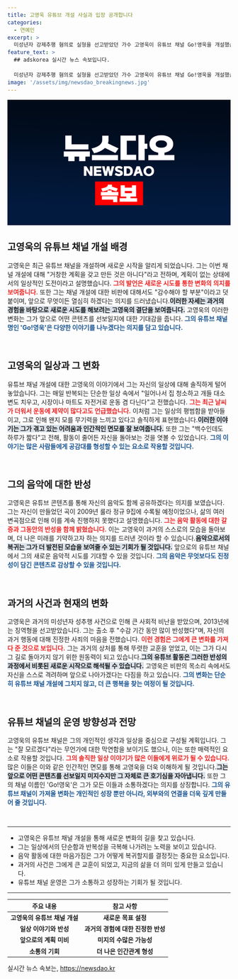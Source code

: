 ```yaml
---
title: 고영욱 유튜브 개설 사실과 입장 공개합니다
categories:
  - 연예인
excerpt: >
  미성년자 강제추행 혐의로 실형을 선고받았던 가수 고영욱이 유튜브 채널 Go!영욱을 개설했습니다. 그는 무기력한 일상을 탈피하고자 시작한 유튜브에 대해 솔직한 심경을 전했습니다. 쉽게 클릭하고 싶어지는 그의 변화를 주목하세요!
feature_text: >
  ## adskorea 실시간 뉴스 속보입니다.

  미성년자 강제추행 혐의로 실형을 선고받았던 가수 고영욱이 유튜브 채널 Go!영욱을 개설했습니다. 그는 무기력한 일상을 탈피하고자 시작한 유튜브에 대해 솔직한 심경을 전했습니다. 쉽게 클릭하고 싶어지는 그의 변화를 주목하세요!
image: '/assets/img/newsdao_breakingnews.jpg'
---
```


<p><img src="/assets/img/newsdao_breakingnews.jpg" alt="adskorea 속보" /></p>

<h2 data-ke-size="size26">고영욱의 유튜브 채널 개설 배경</h2>

<p data-ke-size="size16">고영욱은 최근 유튜브 채널을 개설하며 새로운 시작을 알리게 되었습니다. 그는 이번 채널 개설에 대해 "거창한 계획을 갖고 만든 것은 아니다"라고 전하며, 계획이 없는 상태에서의 일상적인 도전이라고 설명했습니다. <b><span style="color: #ee2323;">그의 발언은 새로운 시도를 통한 변화의 의지를 보여줍니다.</span></b> 또한 그는 채널 개설에 대한 비판에 대해서도 "감수해야 할 부분"이라고 덧붙이며, 앞으로 무엇이든 열심히 하겠다는 의지를 드러냈습니다.<b><span style="background-color: #21538527;">이러한 자세는 과거의 경험을 바탕으로 새로운 시도를 해보려는 고영욱의 결단을 보여줍니다.</span></b> 고영욱의 이러한 변화는 그가 앞으로 어떤 콘텐츠를 선보일지에 대한 기대감을 줍니다. <b><span style="color: #1a5490;">그의 유튜브 채널명인 'Go!영욱'은 다양한 이야기를 나누겠다는 의지를 담고 있습니다.</span></b></p>

<p data-ke-size="size16">&nbsp;</p>

<h2 data-ke-size="size26">고영욱의 일상과 그 변화</h2>

<p data-ke-size="size16">유튜브 채널 개설에 대한 고영욱의 이야기에서 그는 자신의 일상에 대해 솔직하게 털어놓았습니다. 그는 매일 반복되는 단순한 일상 속에서 "일어나서 집 청소하고 개들 대소변도 치우고, 시장이나 마트도 자전거로 운동 겸 다닌다"고 전했습니다. <b><span style="color: #ee2323;">그는 최근 날씨가 더워서 운동에 제약이 많다고도 언급했습니다.</span></b> 이처럼 그는 일상의 평범함을 받아들이고, 그로 인해 왠지 모를 무기력을 느끼고 있다고 솔직하게 표현했습니다.<b><span style="background-color: #21538527;">이러한 이야기는 그가 겪고 있는 어려움과 인간적인 면모를 잘 보여줍니다.</span></b> 또한 그는 "백수인데도 하루가 짧다"고 전해, 활동이 줄어든 자신을 돌아보는 것을 엿볼 수 있었습니다. <b><span style="color: #1a5490;">그의 이야기는 많은 사람들에게 공감대를 형성할 수 있는 요소로 작용할 것입니다.</span></b></p>

<p data-ke-size="size16">&nbsp;</p>

<h2 data-ke-size="size26">그의 음악에 대한 반성</h2>

<p data-ke-size="size16">고영욱은 유튜브 콘텐츠를 통해 자신의 음악도 함께 공유하겠다는 의지를 보였습니다. 그는 자신이 만들었던 곡이 2009년 룰라 정규 9집에 수록될 예정이었으나, 삶의 여러 변곡점으로 인해 이를 계속 진행하지 못했다고 설명했습니다. <b><span style="color: #ee2323;">그는 음악 활동에 대한 갈증과 그동안의 반성을 함께 밝혔습니다.</span></b> 이는 고영욱이 과거의 스스로의 모습을 돌아보며, 더 나은 미래를 기약하고자 하는 의지를 드러낸 것이라 할 수 있습니다.<b><span style="background-color: #21538527;">음악으로서의 복귀는 그가 더 발전된 모습을 보여줄 수 있는 기회가 될 것입니다.</span></b> 앞으로의 유튜브 채널에서 그의 새로운 음악적 시도를 기대할 수 있을 것입니다. <b><span style="color: #1a5490;">그의 음악은 무엇보다도 진정성이 담긴 콘텐츠로 감상할 수 있을 것입니다.</span></b></p>

<p data-ke-size="size16">&nbsp;</p>

<h2 data-ke-size="size26">과거의 사건과 현재의 변화</h2>

<p data-ke-size="size16">고영욱은 과거의 미성년자 성추행 사건으로 인해 큰 사회적 비난을 받았으며, 2013년에는 징역형을 선고받았습니다. 그는 출소 후 "수감 기간 동안 많이 반성했다"며, 자신의 과거 행동에 대해 진정한 사죄의 마음을 전했습니다. <b><span style="color: #ee2323;">이런 경험은 그에게 큰 변화를 가져다 준 것으로 보입니다.</span></b> 그는 과거의 상처를 통해 뚜렷한 교훈을 얻었고, 이는 그가 다시 그 길로 돌아가지 않기 위한 원동력이 되고 있습니다.<b><span style="background-color: #21538527;">그의 유튜브 활동은 그러한 반성의 과정에서 비롯된 새로운 시작으로 해석될 수 있습니다.</span></b> 고영욱은 비판의 목소리 속에서도 자신을 스스로 격려하며 앞으로 나아가겠다는 다짐을 하고 있습니다. <b><span style="color: #1a5490;">그의 변화는 단순히 유튜브 채널 개설에 그치지 않고, 더 큰 행복을 찾는 여정이 될 것입니다.</span></b></p>

<p data-ke-size="size16">&nbsp;</p>

<h2 data-ke-size="size26">유튜브 채널의 운영 방향성과 전망</h2>

<p data-ke-size="size16">고영욱의 유튜브 채널은 그의 개인적인 생각과 일상을 중심으로 구성될 계획입니다. 그는 "잘 모르겠다"라는 무언가에 대한 막연함을 보이기도 했으나, 이는 또한 매력적인 요소로 작용할 것입니다. <b><span style="color: #ee2323;">그의 솔직한 일상 이야기가 많은 이들에게 위로가 될 수 있습니다.</span></b> 많은 이들은 이와 같은 인간적인 면모를 통해 고영욱을 더욱 이해하게 될 것입니다.<b><span style="background-color: #21538527;">그는 앞으로 어떤 콘텐츠를 선보일지 미지수지만 그 자체로 큰 호기심을 자아냅니다.</span></b> 또한 그의 채널 이름인 'Go!영욱'은 그가 모든 이들과 소통하겠다는 의지를 상징합니다. <b><span style="color: #1a5490;">그의 유튜브 채널이 가져올 변화는 개인적인 성장 뿐만 아니라, 외부와의 연결을 더욱 깊게 만들어 줄 것입니다.</span></b></p>

<p data-ke-size="size16">&nbsp;</p>

<hr>

<ul>
    <li>고영욱은 유튜브 채널 개설을 통해 새로운 변화의 길을 찾고 있습니다.</li>
    <li>그는 일상에서의 단순함과 반복성을 극복해 나가려는 노력을 보이고 있습니다.</li>
    <li>음악 활동에 대한 마음가짐은 그가 어떻게 복귀할지를 결정짓는 중요한 요소입니다.</li>
    <li>과거의 사건은 그에게 큰 교훈이 되었고, 지금의 삶을 더 의미 있게 만들고 있습니다.</li>
    <li>유튜브 채널 운영은 그가 소통하고 성장하는 기회가 될 것입니다.</li>
</ul>

<hr>

<table>
    <thead>
        <tr>
            <th style="text-align: center; height: 17px;"><b>주요 내용</b></th>
            <th style="text-align: center; height: 17px;"><b>참고 사항</b></th>
        </tr>
    </thead>
    <tbody>
        <tr>
            <td style="text-align: center; height: 17px;"><b>고영욱의 유튜브 채널 개설</b></td>
            <td style="text-align: center; height: 17px;"><b>새로운 목표 설정</b></td>
        </tr>
        <tr>
            <td style="text-align: center; height: 17px;"><b>일상 이야기와 반성</b></td>
            <td style="text-align: center; height: 17px;"><b>과거의 경험에 대한 진정한 반성</b></td>
        </tr>
        <tr>
            <td style="text-align: center; height: 17px;"><b>앞으로의 계획 미비</b></td>
            <td style="text-align: center; height: 17px;"><b>미지의 수많은 가능성</b></td>
        </tr>
        <tr>
            <td style="text-align: center; height: 17px;"><b>소통의 기회</b></td>
            <td style="text-align: center; height: 17px;"><b>더 나은 인간관계 형성</b></td>
        </tr>
    </tbody>
</table>
실시간 뉴스 속보는, <a href="https://newsdao.kr" rel="dofollow">https://newsdao.kr</a>


